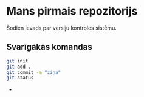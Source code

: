 # Mans pirmais repozitorijs

Šodien ievads par versiju kontroles sistēmu.

## Svarīgākās komandas
``` bash
git init
git add .
git commit -m "ziņa"
git status
```

-